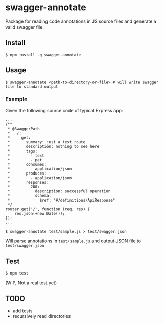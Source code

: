 swagger-annotate
================

Package for reading code annotations in JS source files and generate
a valid swagger file.

## Install

```
$ npm install -g swagger-annotate
```

## Usage

```
$ swagger-annotate <path-to-directory-or-file> # will write swagger file to standard output
```

### Example

Given the following source code of typical Express app:
```
...
/**
 * @SwaggerPath
 *   /:
 *     get:
 *       summary: just a test route
 *       description: nothing to see here
 *       tags:
 *         - test
 *         - pet
 *       consumes:
 *         - application/json
 *       produces:
 *         - application/json
 *       responses:
 *         200:
 *           description: successful operation
 *           schema:
 *             $ref: "#/definitions/ApiResponse"
 */
router.get('/', function (req, res) {
    res.json(+new Date());
});
...
```

```
$ swagger-annotate test/sample.js > test/swagger.json
```
Will parse annotations in `test/sample.js` and output JSON file to `test/swagger.json`

## Test

```
$ npm test
```
(WIP, Not a real test yet)


## TODO

 + add tests
 + recursively read directories
